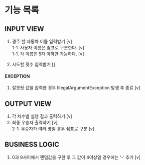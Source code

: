 # 기능 목록
## INPUT VIEW
1. 경주 할 자동차 이름 입력받기 [v] <br>
    1-1. 사용자 이름은 쉼표로 구분한다. [v] <br>
    1-1. 각 이름은 5자 이하만 가능하다. [v] <br>

2. 시도할 횟수 입력받기 []

#### EXCEPTION
1. 잘못됫 값을 입력한 경우 IllegalArgumentException 발생 후 종료 [v]

## OUTPUT VIEW
1. 각 차수별 실행 결과 출력하기 [v]
2. 최종 우승자 출력하기 [v] <br> 
   2-1. 우승자가 여러 명일 경우 쉼표로 구분 [v] 


## BUSINESS LOGIC
1. 0과 9사이에서 랜덤값을 구한 후 그 값이 4이상일 경우에는 '-' 추가 [v]

